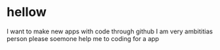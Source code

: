 # hellow
I want to make new apps with code through github
I am very ambititias person please soemone help me to coding for a app
